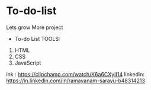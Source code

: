 # To-do-list

Lets grow More project 
- To-do List
TOOLS:
1. HTML
2. CSS
3. JavaScript

ink : https://clipchamp.com/watch/K6a6CXyII14
linkedin: https://in.linkedin.com/in/ramayanam-sarayu-b48314213
